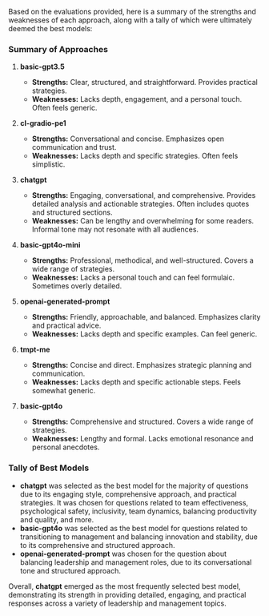 Based on the evaluations provided, here is a summary of the strengths and weaknesses of each approach, along with a tally of which were ultimately deemed the best models:

### Summary of Approaches

1. **basic-gpt3.5**
   - **Strengths:** Clear, structured, and straightforward. Provides practical strategies.
   - **Weaknesses:** Lacks depth, engagement, and a personal touch. Often feels generic.

2. **cl-gradio-pe1**
   - **Strengths:** Conversational and concise. Emphasizes open communication and trust.
   - **Weaknesses:** Lacks depth and specific strategies. Often feels simplistic.

3. **chatgpt**
   - **Strengths:** Engaging, conversational, and comprehensive. Provides detailed analysis and actionable strategies. Often includes quotes and structured sections.
   - **Weaknesses:** Can be lengthy and overwhelming for some readers. Informal tone may not resonate with all audiences.

4. **basic-gpt4o-mini**
   - **Strengths:** Professional, methodical, and well-structured. Covers a wide range of strategies.
   - **Weaknesses:** Lacks a personal touch and can feel formulaic. Sometimes overly detailed.

5. **openai-generated-prompt**
   - **Strengths:** Friendly, approachable, and balanced. Emphasizes clarity and practical advice.
   - **Weaknesses:** Lacks depth and specific examples. Can feel generic.

6. **tmpt-me**
   - **Strengths:** Concise and direct. Emphasizes strategic planning and communication.
   - **Weaknesses:** Lacks depth and specific actionable steps. Feels somewhat generic.

7. **basic-gpt4o**
   - **Strengths:** Comprehensive and structured. Covers a wide range of strategies.
   - **Weaknesses:** Lengthy and formal. Lacks emotional resonance and personal anecdotes.

### Tally of Best Models

- **chatgpt** was selected as the best model for the majority of questions due to its engaging style, comprehensive approach, and practical strategies. It was chosen for questions related to team effectiveness, psychological safety, inclusivity, team dynamics, balancing productivity and quality, and more.
- **basic-gpt4o** was selected as the best model for questions related to transitioning to management and balancing innovation and stability, due to its comprehensive and structured approach.
- **openai-generated-prompt** was chosen for the question about balancing leadership and management roles, due to its conversational tone and structured approach.

Overall, **chatgpt** emerged as the most frequently selected best model, demonstrating its strength in providing detailed, engaging, and practical responses across a variety of leadership and management topics.